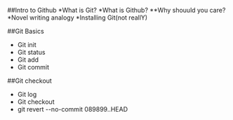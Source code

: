 ##Intro to Github
*What is Git?
*What is Github?
**Why shouuld you care?
*Novel writing analogy
*Installing Git(not reallY)

##Git Basics
* Git init
* Git status
* Git add
* Git commit

##Git checkout
* Git log
* Git checkout
* git revert --no-commit 089899..HEAD